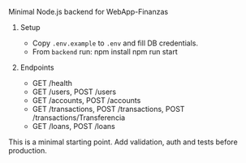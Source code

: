 Minimal Node.js backend for WebApp-Finanzas

1) Setup
   - Copy `.env.example` to `.env` and fill DB credentials.
   - From `backend` run:
     npm install
     npm run start

2) Endpoints
   - GET /health
   - GET /users, POST /users
   - GET /accounts, POST /accounts
   - GET /transactions, POST /transactions, POST /transactions/Transferencia
   - GET /loans, POST /loans

This is a minimal starting point. Add validation, auth and tests before production.
